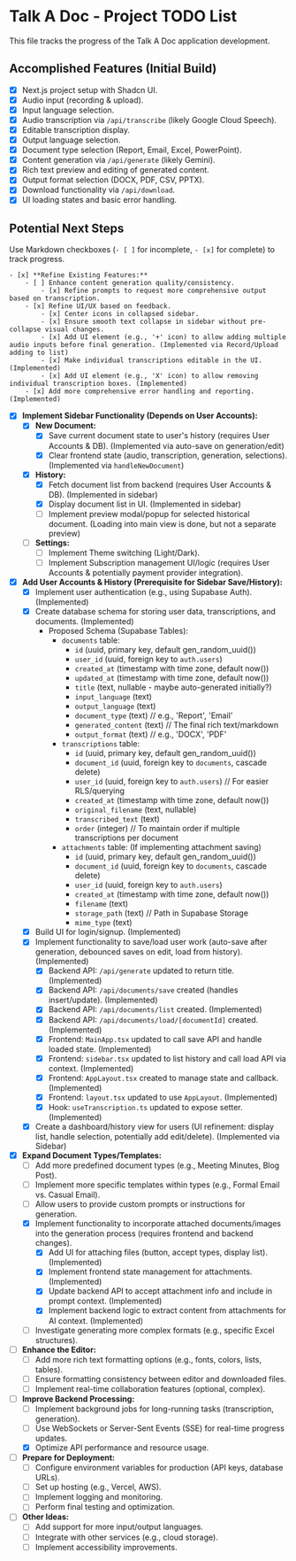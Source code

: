 # Talk A Doc - Project TODO List

This file tracks the progress of the Talk A Doc application development.

## Accomplished Features (Initial Build)

- [x] Next.js project setup with Shadcn UI.
- [x] Audio input (recording & upload).
- [x] Input language selection.
- [x] Audio transcription via `/api/transcribe` (likely Google Cloud Speech).
- [x] Editable transcription display.
- [x] Output language selection.
- [x] Document type selection (Report, Email, Excel, PowerPoint).
- [x] Content generation via `/api/generate` (likely Gemini).
- [x] Rich text preview and editing of generated content.
- [x] Output format selection (DOCX, PDF, CSV, PPTX).
- [x] Download functionality via `/api/download`.
- [x] UI loading states and basic error handling.

## Potential Next Steps

Use Markdown checkboxes (`- [ ]` for incomplete, `- [x]` for complete) to track progress.

    - [x] **Refine Existing Features:**
        - [ ] Enhance content generation quality/consistency.
            - [x] Refine prompts to request more comprehensive output based on transcription.
        - [x] Refine UI/UX based on feedback.
            - [x] Center icons in collapsed sidebar.
            - [x] Ensure smooth text collapse in sidebar without pre-collapse visual changes.
            - [x] Add UI element (e.g., '+' icon) to allow adding multiple audio inputs before final generation. (Implemented via Record/Upload adding to list)
            - [x] Make individual transcriptions editable in the UI. (Implemented)
            - [x] Add UI element (e.g., 'X' icon) to allow removing individual transcription boxes. (Implemented)
        - [x] Add more comprehensive error handling and reporting. (Implemented)
- [x] **Implement Sidebar Functionality (Depends on User Accounts):**
    - [x] **New Document:**
        - [x] Save current document state to user's history (requires User Accounts & DB). (Implemented via auto-save on generation/edit)
        - [x] Clear frontend state (audio, transcription, generation, selections). (Implemented via `handleNewDocument`)
    - [x] **History:**
        - [x] Fetch document list from backend (requires User Accounts & DB). (Implemented in sidebar)
        - [x] Display document list in UI. (Implemented in sidebar)
        - [ ] Implement preview modal/popup for selected historical document. (Loading into main view is done, but not a separate preview)
    - [ ] **Settings:**
        - [ ] Implement Theme switching (Light/Dark).
        - [ ] Implement Subscription management UI/logic (requires User Accounts & potentially payment provider integration).
- [x] **Add User Accounts & History (Prerequisite for Sidebar Save/History):**
    - [x] Implement user authentication (e.g., using Supabase Auth). (Implemented)
    - [x] Create database schema for storing user data, transcriptions, and documents. (Implemented)
        - Proposed Schema (Supabase Tables):
            - `documents` table:
                - `id` (uuid, primary key, default gen_random_uuid())
                - `user_id` (uuid, foreign key to `auth.users`)
                - `created_at` (timestamp with time zone, default now())
                - `updated_at` (timestamp with time zone, default now())
                - `title` (text, nullable - maybe auto-generated initially?)
                - `input_language` (text)
                - `output_language` (text)
                - `document_type` (text) // e.g., 'Report', 'Email'
                - `generated_content` (text) // The final rich text/markdown
                - `output_format` (text) // e.g., 'DOCX', 'PDF'
            - `transcriptions` table:
                - `id` (uuid, primary key, default gen_random_uuid())
                - `document_id` (uuid, foreign key to `documents`, cascade delete)
                - `user_id` (uuid, foreign key to `auth.users`) // For easier RLS/querying
                - `created_at` (timestamp with time zone, default now())
                - `original_filename` (text, nullable)
                - `transcribed_text` (text)
                - `order` (integer) // To maintain order if multiple transcriptions per document
            - `attachments` table: (If implementing attachment saving)
                - `id` (uuid, primary key, default gen_random_uuid())
                - `document_id` (uuid, foreign key to `documents`, cascade delete)
                - `user_id` (uuid, foreign key to `auth.users`)
                - `created_at` (timestamp with time zone, default now())
                - `filename` (text)
                - `storage_path` (text) // Path in Supabase Storage
                - `mime_type` (text)
    - [x] Build UI for login/signup. (Implemented)
    - [x] Implement functionality to save/load user work (auto-save after generation, debounced saves on edit, load from history). (Implemented)
        - [x] Backend API: `/api/generate` updated to return title. (Implemented)
        - [x] Backend API: `/api/documents/save` created (handles insert/update). (Implemented)
        - [x] Backend API: `/api/documents/list` created. (Implemented)
        - [x] Backend API: `/api/documents/load/[documentId]` created. (Implemented)
        - [x] Frontend: `MainApp.tsx` updated to call save API and handle loaded state. (Implemented)
        - [x] Frontend: `sidebar.tsx` updated to list history and call load API via context. (Implemented)
        - [x] Frontend: `AppLayout.tsx` created to manage state and callback. (Implemented)
        - [x] Frontend: `layout.tsx` updated to use `AppLayout`. (Implemented)
        - [x] Hook: `useTranscription.ts` updated to expose setter. (Implemented)
    - [x] Create a dashboard/history view for users (UI refinement: display list, handle selection, potentially add edit/delete). (Implemented via Sidebar)
- [x] **Expand Document Types/Templates:**
    - [ ] Add more predefined document types (e.g., Meeting Minutes, Blog Post).
    - [ ] Implement more specific templates within types (e.g., Formal Email vs. Casual Email).
    - [ ] Allow users to provide custom prompts or instructions for generation.
    - [x] Implement functionality to incorporate attached documents/images into the generation process (requires frontend and backend changes).
        - [x] Add UI for attaching files (button, accept types, display list). (Implemented)
        - [x] Implement frontend state management for attachments. (Implemented)
        - [x] Update backend API to accept attachment info and include in prompt context. (Implemented)
        - [x] Implement backend logic to extract content from attachments for AI context. (Implemented)
    - [ ] Investigate generating more complex formats (e.g., specific Excel structures).
- [ ] **Enhance the Editor:**
    - [ ] Add more rich text formatting options (e.g., fonts, colors, lists, tables).
    - [ ] Ensure formatting consistency between editor and downloaded files.
    - [ ] Implement real-time collaboration features (optional, complex).
- [ ] **Improve Backend Processing:**
    - [ ] Implement background jobs for long-running tasks (transcription, generation).
    - [ ] Use WebSockets or Server-Sent Events (SSE) for real-time progress updates.
    - [x] Optimize API performance and resource usage.
- [ ] **Prepare for Deployment:**
    - [ ] Configure environment variables for production (API keys, database URLs).
    - [ ] Set up hosting (e.g., Vercel, AWS).
    - [ ] Implement logging and monitoring.
    - [ ] Perform final testing and optimization.
- [ ] **Other Ideas:**
    - [ ] Add support for more input/output languages.
    - [ ] Integrate with other services (e.g., cloud storage).
    - [ ] Implement accessibility improvements.
